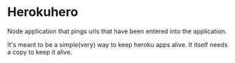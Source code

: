 Herokuhero
==========

Node application that pings urls that have been entered into the application. 

It's meant to be a simple(very) way to keep heroku apps alive. It itself needs a copy to keep it alive.  
